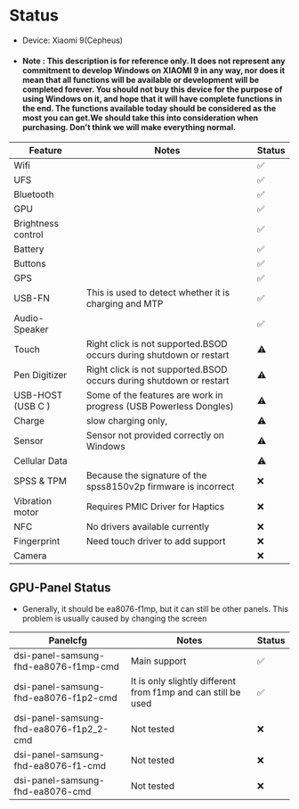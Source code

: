 # Status
- Device: Xiaomi 9(Cepheus)
- #### Note : This description is for reference only. It does not represent any commitment to develop Windows on XIAOMI 9 in any way, nor does it mean that all functions will be available or development will be completed forever. You should not buy this device for the purpose of using Windows on it, and hope that it will have complete functions in the end. The functions available today should be considered as the most you can get.We should take this into consideration when purchasing. Don't think we will make everything normal.

| Feature                | Notes                                                                                   | Status         |
|------------------------|-----------------------------------------------------------------------------------------|----------------|
| Wifi                   |                                                                                         | ✅            |
| UFS                    |                                                                                         | ✅            |
| Bluetooth              |                                                                                         | ✅            |
| GPU                    |                                                                                         | ✅            |
| Brightness control     |                                                                                         | ✅            |
| Battery                |                                                                                         | ✅            |
| Buttons                |                                                                                         | ✅            |
| GPS                    |                                                                                         | ✅            |
| USB-FN                 | This is used to detect whether it is charging and MTP                                   | ✅            |
| Audio-Speaker          |                                                                                         | ✅            |
| Touch                  | Right click is not supported.BSOD occurs during shutdown or restart                     | ⚠️            |
| Pen Digitizer          | Right click is not supported.BSOD occurs during shutdown or restart                     | ⚠️            |
| USB-HOST (USB C )      | Some of the features are work in progress (USB Powerless Dongles)                       | ⚠️            |
| Charge                 | slow charging only,                                                                     | ⚠️            |
| Sensor                 | Sensor not provided correctly on Windows                                                | ⚠️            |
| Cellular Data          |                                                                                         | ⚠️            |
| SPSS & TPM             | Because the signature of the spss8150v2p firmware is incorrect                          | ❌            |
| Vibration motor        | Requires PMIC Driver for Haptics                                                        | ❌            |
| NFC                    | No drivers available currently                                                          | ❌            |
| Fingerprint            | Need touch driver to add support                                                        | ❌            |
| Camera                 |                                                                                         | ❌            |

## GPU-Panel Status
* Generally, it should be ea8076-f1mp, but it can still be other panels. This problem is usually caused by changing the screen

| Panelcfg                                 | Notes                                                                                   | Status         |
|------------------------------------------|-----------------------------------------------------------------------------------------|----------------|
| dsi-panel-samsung-fhd-ea8076-f1mp-cmd    | Main support                                                                            | ✅            |
| dsi-panel-samsung-fhd-ea8076-f1p2-cmd    | It is only slightly different from f1mp and can still be used                           | ✅            |
| dsi-panel-samsung-fhd-ea8076-f1p2_2-cmd  | Not tested                                                                              | ❌            |
| dsi-panel-samsung-fhd-ea8076-f1-cmd      | Not tested                                                                              | ❌            |
| dsi-panel-samsung-fhd-ea8076-cmd         | Not tested                                                                              | ❌            |